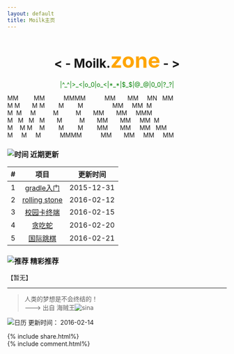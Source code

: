 ```yaml
---
layout: default
title: Moilk主页
---
```

# <center>**< - Moilk.<font color=orange size=64>zone</font> - >**</center>  
<center><font color=green>|^_^|>_<|o_0|o_<|*_*|$_$|@_@|0_0|?_?|</font></center>

MM&nbsp;&nbsp;&nbsp;&nbsp;&nbsp;&nbsp;&nbsp;&nbsp;&nbsp;MM&nbsp;&nbsp;&nbsp;&nbsp;&nbsp;&nbsp;&nbsp;&nbsp;&nbsp;&nbsp;&nbsp;MMMM&nbsp;&nbsp;&nbsp;&nbsp;&nbsp;&nbsp;&nbsp;&nbsp;&nbsp;&nbsp;&nbsp;MM&nbsp;&nbsp;&nbsp;&nbsp;&nbsp;&nbsp;&nbsp;MM&nbsp;&nbsp;&nbsp;&nbsp;&nbsp;MN&nbsp;&nbsp;&nbsp;MM  
M&nbsp;M&nbsp;&nbsp;&nbsp;&nbsp;&nbsp;&nbsp;&nbsp;M&nbsp;M&nbsp;&nbsp;&nbsp;&nbsp;&nbsp;&nbsp;&nbsp;&nbsp;M&nbsp;&nbsp;&nbsp;&nbsp;&nbsp;&nbsp;&nbsp;&nbsp;M&nbsp;&nbsp;&nbsp;&nbsp;&nbsp;&nbsp;&nbsp;&nbsp;&nbsp;&nbsp;&nbsp;&nbsp;&nbsp;&nbsp;&nbsp;&nbsp;&nbsp;MM&nbsp;&nbsp;&nbsp;&nbsp;&nbsp;MM&nbsp;&nbsp;M  
M&nbsp;&nbsp;M&nbsp;&nbsp;&nbsp;&nbsp;&nbsp;M&nbsp;&nbsp;&nbsp;&nbsp;&nbsp;&nbsp;&nbsp;&nbsp;&nbsp;&nbsp;M&nbsp;&nbsp;&nbsp;&nbsp;&nbsp;&nbsp;&nbsp;&nbsp;&nbsp;&nbsp;M&nbsp;&nbsp;&nbsp;&nbsp;&nbsp;&nbsp;&nbsp;MM&nbsp;&nbsp;&nbsp;&nbsp;&nbsp;&nbsp;&nbsp;MM&nbsp;&nbsp;&nbsp;&nbsp;&nbsp;MMM  
M&nbsp;&nbsp;&nbsp;M&nbsp;&nbsp;&nbsp;M&nbsp;&nbsp;&nbsp;M&nbsp;&nbsp;&nbsp;&nbsp;&nbsp;&nbsp;&nbsp;M&nbsp;&nbsp;&nbsp;&nbsp;&nbsp;&nbsp;&nbsp;&nbsp;&nbsp;&nbsp;M&nbsp;&nbsp;&nbsp;&nbsp;&nbsp;&nbsp;&nbsp;MM&nbsp;&nbsp;&nbsp;&nbsp;&nbsp;&nbsp;&nbsp;MM&nbsp;&nbsp;&nbsp;&nbsp;&nbsp;MM&nbsp;&nbsp;M  
M&nbsp;&nbsp;&nbsp;&nbsp;M&nbsp;M&nbsp;&nbsp;&nbsp;&nbsp;M&nbsp;&nbsp;&nbsp;&nbsp;&nbsp;&nbsp;&nbsp;&nbsp;M&nbsp;&nbsp;&nbsp;&nbsp;&nbsp;&nbsp;&nbsp;&nbsp;M&nbsp;&nbsp;&nbsp;&nbsp;&nbsp;&nbsp;&nbsp;&nbsp;MM&nbsp;&nbsp;&nbsp;&nbsp;&nbsp;&nbsp;&nbsp;MM&nbsp;&nbsp;&nbsp;&nbsp;&nbsp;MM&nbsp;&nbsp;&nbsp;MM  
M&nbsp;&nbsp;&nbsp;&nbsp;&nbsp;M&nbsp;&nbsp;&nbsp;&nbsp;&nbsp;M&nbsp;&nbsp;&nbsp;&nbsp;&nbsp;&nbsp;&nbsp;&nbsp;&nbsp;&nbsp;&nbsp;MMMM&nbsp;&nbsp;&nbsp;&nbsp;&nbsp;&nbsp;&nbsp;&nbsp;&nbsp;&nbsp;&nbsp;MM&nbsp;&nbsp;&nbsp;&nbsp;&nbsp;&nbsp;&nbsp;MM&nbsp;&nbsp;&nbsp;&nbsp;&nbsp;MM&nbsp;&nbsp;&nbsp;&nbsp;&nbsp;MM  

### ![时间](http://duras.wang/img/myLogo/time.png) 近期更新  

| # | 项目 | 更新时间 |
| :--:| :--: | :---: |
| 1 | [gradle入门](http://duras.wang/blog/2016/01/29/gradle/) | 2015-12-31 |
| 2 | [rolling stone](http://duras.wang/blog/2016/02/01/RollingStone/) | 2016-02-12 |
| 3 | [校园卡终端](http://duras.wang/2016/02/15/CampusCardTerminal) |2016-02-15 |  
| 4 | [贪吃蛇](http://duras.wang/2016/02/20/snake) |2016-02-20 |  
| 5 | [国际跳棋](http://duras.wang/2016/02/21/draught) |2016-02-21 |  

### ![推荐](http://duras.wang/img/myLogo/tuijian.png) 精彩推荐  
【暂无】  


************************
> 人类的梦想是不会终结的！  
———> 出自 海贼王![sina](http://duras.wang/img/px16/onepiece.png)  

![日历](http://duras.wang/img/rili.png) 更新时间： 2016-02-14  

{% include share.html%}  
{% include comment.html%}